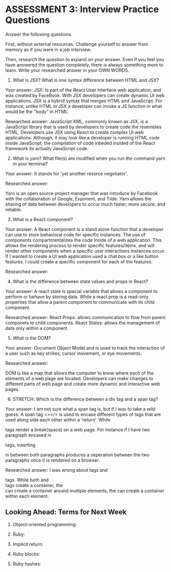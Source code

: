 # ASSESSMENT 3: Interview Practice Questions

Answer the following questions.

First, without external resources. Challenge yourself to answer from memory as if you were in a job interview.

Then, research the question to expand on your answer. Even if you feel you have answered the question completely, there is always something more to learn. Write your researched answer in your OWN WORDS.

1. What is JSX? What is one syntax difference between HTML and JSX?

Your answer: 
    JSX: Is part of the React User Interface web application, and was created by FaceBook. With JSX developers can create dynamic UI web applications. JSX is a hybrid syntax that merges HTML and JavaScript. For instance, unlike HTML in JSX a developer can invoke a JS function in what would be the "body" in HTML. 

Researched answer:
    JavaScript XML, commonly known as JSX, is a JavaScript library that is used by developers to create code the resembles HTML. Developers use JSX using React to create complex UI web applications. Although, it may look like a developer is running HTML code inside JavaScript, the compilation of code inbeded insided of the React framework its actually JavaScript code.

2. What is yarn? What file(s) are modified when you run the command yarn in your terminal?

Your answer: It stands for 'yet another resorce negotiator'. 

Researched answer:

Yarn is an open source project manager that was introduce by Facebook with the collaboration of Google, Exponent, and Tilde. Yarn allows the sharing of data between developers to occur much faster, more secure, and reliable. 

3. What is a React component?

Your answer: A React component is a stand alone function that a developer can use to store behavioral code for specific instances. The use of components compartmentalizes the code inside of a web application. This allows the rendering process to render specific features/items, and will render other components when a specific user interactions instances occur. If I wanted to create a UI web application used a chat box or a like button features. I could create a specific component for each of the features.

Researched answer:

4. What is the difference between state values and props in React?

Your answer: 
A react state is special variable that allows a component to perform or behave by storing data. While a react prop is a read-only properties that allow a parent component to communicate with its child component. 

Researched answer:
    React Props: allows communication to flow from parent componets to child components. 
    React States: allows the management of data only within a component

5. What is the DOM?

Your answer: Document Object Model and is used to track the interaction of a user such as key strikes, cursor movement, or eye movements.

Researched answer:

DOM is like a map that allows the computer to know where each of the elements of a web page are located. Developers can make changes to different parts of web page and create more dynamic and interactive web pages.  

6. STRETCH: Which is the difference between a div tag and a span tag?

Your answer: I am not sure what a span tag is, but if I was to take a wild guess. A span tag <></> is used to encase different types of tags that are used along side each other within a 'return'. While <div> tags render a break(space) on a web page. For instance if I have two paragraph encased in <p> tags, inserting <div> in between both paragraphs produces a seperation between the two paragraphs once it is rendered on a browser. 

Researched answer: I was wrong about <span> tags and <div> tags. While both <span> and <div> tags create a container, the <div> can create a container around multiple elements, the <span> can create a container within each element. 

## Looking Ahead: Terms for Next Week

1. Object-oriented programming:

2. Ruby:

3. Implicit return:

4. Ruby blocks:

5. Ruby hashes:
